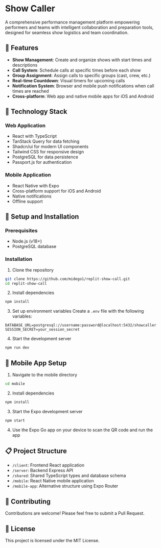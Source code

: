 # Show Caller

A comprehensive performance management platform empowering performers and teams with intelligent collaboration and preparation tools, designed for seamless show logistics and team coordination.

## 📱 Features

- **Show Management**: Create and organize shows with start times and descriptions
- **Call System**: Schedule calls at specific times before each show
- **Group Assignment**: Assign calls to specific groups (cast, crew, etc.)
- **Real-time Countdown**: Visual timers for upcoming calls
- **Notification System**: Browser and mobile push notifications when call times are reached
- **Cross-platform**: Web app and native mobile apps for iOS and Android

## 🚀 Technology Stack

### Web Application
- React with TypeScript
- TanStack Query for data fetching
- Shadcn/ui for modern UI components
- Tailwind CSS for responsive design
- PostgreSQL for data persistence
- Passport.js for authentication

### Mobile Application
- React Native with Expo
- Cross-platform support for iOS and Android
- Native notifications
- Offline support

## 🔧 Setup and Installation

### Prerequisites
- Node.js (v18+)
- PostgreSQL database

### Installation

1. Clone the repository
```bash
git clone https://github.com/midego1/replit-show-call.git
cd replit-show-call
```

2. Install dependencies
```bash
npm install
```

3. Set up environment variables
Create a `.env` file with the following variables:
```
DATABASE_URL=postgresql://username:password@localhost:5432/showcaller
SESSION_SECRET=your_session_secret
```

4. Start the development server
```bash
npm run dev
```

## 📱 Mobile App Setup

1. Navigate to the mobile directory
```bash
cd mobile
```

2. Install dependencies
```bash
npm install
```

3. Start the Expo development server
```bash
npm start
```

4. Use the Expo Go app on your device to scan the QR code and run the app

## 📋 Project Structure

- `/client`: Frontend React application
- `/server`: Backend Express API
- `/shared`: Shared TypeScript types and database schema
- `/mobile`: React Native mobile application
- `/mobile-app`: Alternative structure using Expo Router

## 🤝 Contributing

Contributions are welcome! Please feel free to submit a Pull Request.

## 📄 License

This project is licensed under the MIT License.